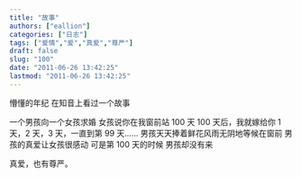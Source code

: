 ```yaml
---
title: "故事"
authors: ["eallion"]
categories: ["日志"]
tags: ["爱情","爱","真爱","尊严"]
draft: false
slug: "100"
date: "2011-06-26 13:42:25"
lastmod: "2011-06-26 13:42:25"
---
```


懵懂的年纪
在知音上看过一个故事

一个男孩向一个女孩求婚
女孩说你在我窗前站 100 天
100 天后，我就嫁给你
1 天，2 天，3 天，一直到第 99 天……
男孩天天捧着鲜花风雨无阴地等候在窗前
男孩的真爱让女孩很感动
可是第 100 天的时候
男孩却没有来

真爱，也有尊严。
